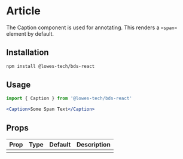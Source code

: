 # Article
The Caption component is used for annotating. This renders a `<span>` element by default.

## Installation

```bash
npm install @lowes-tech/bds-react
```

## Usage

```jsx
import { Caption } from '@lowes-tech/bds-react'

<Caption>Some Span Text</Caption>
```

## Props

| Prop | Type | Default | Description |
| :--- | :--- | :--- | :--- |
|  |  |  |  |
